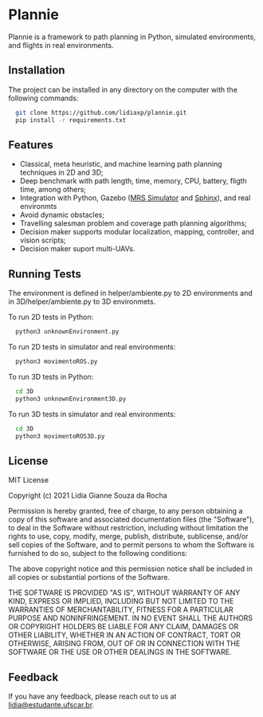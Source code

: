 
# Plannie

Plannie is a framework to path planning in Python, simulated environments, and flights in real environments.


## Installation

The project can be installed in any directory on the computer with the following commands: 

```bash
  git clone https://github.com/lidiaxp/plannie.git
  pip install -r requirements.txt
```
    
## Features

- Classical, meta heuristic, and machine learning path planning techniques in 2D and 3D;
- Deep benchmark with path length, time, memory, CPU, battery, fligth time, among others;
- Integration with Python, Gazebo ([MRS Simulator](https://ctu-mrs.github.io/) and [Sphinx](https://developer.parrot.com/docs/sphinx/whatissphinx.html)), and real environmts
- Avoid dynamic obstacles;
- Travelling salesman problem and coverage path planning algorithms;
- Decision maker supports modular localization, mapping, controller, and vision scripts;
- Decision maker suport multi-UAVs.

## Running Tests

The environment is defined in helper/ambiente.py to 2D environments and in 3D/helper/ambiente.py to 3D environmets.

To run 2D tests in Python:

```bash
  python3 unknownEnvironment.py
```

To run 2D tests in simulator and real environments:

```bash
  python3 movimentoROS.py
```

To run 3D tests in Python:

```bash
  cd 3D
  python3 unknownEnvironment3D.py
```

To run 3D tests in simulator and real environments:

```bash
  cd 3D
  python3 movimentoROS3D.py
```
## License

MIT License

Copyright (c) 2021 Lidia Gianne Souza da Rocha

Permission is hereby granted, free of charge, to any person obtaining a copy
of this software and associated documentation files (the "Software"), to deal
in the Software without restriction, including without limitation the rights
to use, copy, modify, merge, publish, distribute, sublicense, and/or sell
copies of the Software, and to permit persons to whom the Software is
furnished to do so, subject to the following conditions:

The above copyright notice and this permission notice shall be included in all
copies or substantial portions of the Software.

THE SOFTWARE IS PROVIDED "AS IS", WITHOUT WARRANTY OF ANY KIND, EXPRESS OR
IMPLIED, INCLUDING BUT NOT LIMITED TO THE WARRANTIES OF MERCHANTABILITY,
FITNESS FOR A PARTICULAR PURPOSE AND NONINFRINGEMENT. IN NO EVENT SHALL THE
AUTHORS OR COPYRIGHT HOLDERS BE LIABLE FOR ANY CLAIM, DAMAGES OR OTHER
LIABILITY, WHETHER IN AN ACTION OF CONTRACT, TORT OR OTHERWISE, ARISING FROM,
OUT OF OR IN CONNECTION WITH THE SOFTWARE OR THE USE OR OTHER DEALINGS IN THE
SOFTWARE.

  
## Feedback

If you have any feedback, please reach out to us at lidia@estudante.ufscar.br.

  